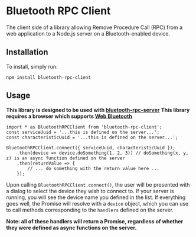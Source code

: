 # Bluetooth RPC Client

The client side of a library allowing Remove Procedure Call (RPC) from a web application to a Node.js server on a Bluetooth-enabled device.

## Installation

To install, simply run:

    npm install bluetooth-rpc-client

## Usage

**This library is designed to be used with [bluetooth-rpc-server](https://www.npmjs.com/package/bluetooth-rpc-server)**
**This library requires a browser which supports [Web Bluetooth](https://developers.google.com/web/updates/2015/07/interact-with-ble-devices-on-the-web)**

    import * as BluetoothRPCClient from 'bluetooth-rpc-client';
    const serviceUuid = '...this is defined on the server...';
    const characteristicUuid = '...this is defined on the server...';

    BluetoothRPCClient.connect({ serviceUuid, characteristicUuid });
        .then(device => device.doSomething(1, 2, 3)) // doSomething(x, y, z) is an async function defined on the server
        .then(returnValue => {
            // ... do something with the return value here ...
        });

Upon calling `BluetoothRPCClient.connect()`, the user will be presented with
a dialog to select the device they wish to connect to. If your server is
running, you will see the device name you defined in the list. If everything
goes well, the Promise will resolve with a `device` object, which you can use
to call methods corresponding to the `handlers` defined on the server.

**Note: all of these handlers will return a Promise, regardless of whether they
were defined as async functions on the server.**
